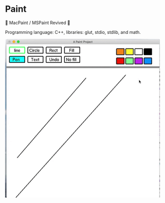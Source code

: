 # Paint
🎨 MacPaint / MSPaint Revived 🚀

Programming language: C++, libraries: glut, stdio, stdlib, and
math.

![Paint tool Demo](https://github.com/Helloessam/Paint-tool/blob/master/Paint%20Project.gif)
